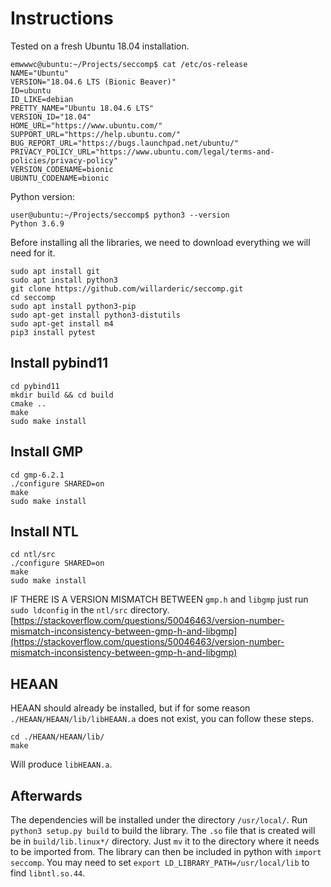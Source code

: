 # Instructions
Tested on a fresh Ubuntu 18.04 installation.
```
emwwwc@ubuntu:~/Projects/seccomp$ cat /etc/os-release 
NAME="Ubuntu"
VERSION="18.04.6 LTS (Bionic Beaver)"
ID=ubuntu
ID_LIKE=debian
PRETTY_NAME="Ubuntu 18.04.6 LTS"
VERSION_ID="18.04"
HOME_URL="https://www.ubuntu.com/"
SUPPORT_URL="https://help.ubuntu.com/"
BUG_REPORT_URL="https://bugs.launchpad.net/ubuntu/"
PRIVACY_POLICY_URL="https://www.ubuntu.com/legal/terms-and-policies/privacy-policy"
VERSION_CODENAME=bionic
UBUNTU_CODENAME=bionic
```

Python version:
```
user@ubuntu:~/Projects/seccomp$ python3 --version
Python 3.6.9
```

Before installing all the libraries, we need to download everything we will need for it.
```
sudo apt install git
sudo apt install python3
git clone https://github.com/willarderic/seccomp.git
cd seccomp
sudo apt install python3-pip
sudo apt-get install python3-distutils
sudo apt-get install m4
pip3 install pytest
```
## Install pybind11
```
cd pybind11
mkdir build && cd build
cmake ..
make
sudo make install
```
## Install GMP
```
cd gmp-6.2.1
./configure SHARED=on
make
sudo make install
```
## Install NTL
```
cd ntl/src
./configure SHARED=on
make
sudo make install
```
IF THERE IS A VERSION MISMATCH BETWEEN `gmp.h` and `libgmp` just run `sudo ldconfig` in the `ntl/src` directory. [https://stackoverflow.com/questions/50046463/version-number-mismatch-inconsistency-between-gmp-h-and-libgmp](https://stackoverflow.com/questions/50046463/version-number-mismatch-inconsistency-between-gmp-h-and-libgmp)
## HEAAN
HEAAN should already be installed, but if for some reason `./HEAAN/HEAAN/lib/libHEAAN.a` does not exist, you can follow these steps.
```
cd ./HEAAN/HEAAN/lib/
make
```
Will produce `libHEAAN.a`.
## Afterwards
The dependencies will be installed under the directory `/usr/local/`. Run `python3 setup.py build` to build the library. The `.so` file that is created will be in `build/lib.linux*/` directory. Just `mv` it to the directory where it needs to be imported from. The library can then be included in python with `import seccomp`. You may need to set `export LD_LIBRARY_PATH=/usr/local/lib` to find `libntl.so.44`.
